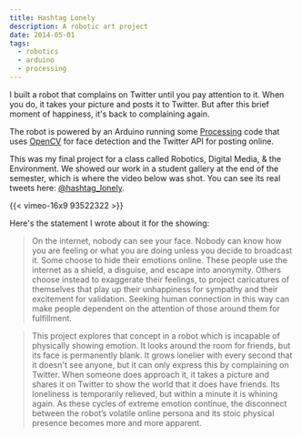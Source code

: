 ```yaml
---
title: Hashtag Lonely
description: A robotic art project
date: 2014-05-01
tags:
  - robotics
  - arduino
  - processing
---
```


I built a robot that complains on Twitter until you pay attention to it. When you do, it takes your picture and posts it to Twitter. But after this brief moment of happiness, it's back to complaining again.

The robot is powered by an Arduino running some [Processing](https://processing.org/) code that uses [OpenCV](https://github.com/atduskgreg/opencv-processing) for face detection and the Twitter API for posting online.

This was my final project for a class called Robotics, Digital Media, & the Environment. We showed our work in a student gallery at the end of the semester, which is where the video below was shot. You can see its real tweets here: [@hashtag_lonely](https://twitter.com/hashtag_lonely).

{{< vimeo-16x9 93522322 >}}

Here's the statement I wrote about it for the showing:

> On the internet, nobody can see your face. Nobody can know how you are feeling or what you are doing unless you decide to broadcast it. Some choose to hide their emotions online. These people use the internet as a shield, a disguise, and escape into anonymity. Others choose instead to exaggerate their feelings, to project caricatures of themselves that play up their unhappiness for sympathy and their excitement for validation. Seeking human connection in this way can make people dependent on the attention of those around them for fulfillment.

> This project explores that concept in a robot which is incapable of physically showing emotion. It looks around the room for friends, but its face is permanently blank. It grows lonelier with every second that it doesn't see anyone, but it can only express this by complaining on Twitter. When someone does approach it, it takes a picture and shares it on Twitter to show the world that it does have friends. Its loneliness is temporarily relieved, but within a minute it is whining again. As these cycles of extreme emotion continue, the disconnect between the robot’s volatile online persona and its stoic physical presence becomes more and more apparent.